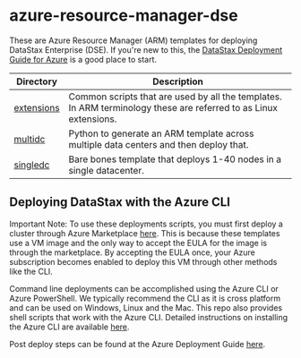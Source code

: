 # azure-resource-manager-dse

These are Azure Resource Manager (ARM) templates for deploying DataStax Enterprise (DSE).  If you're new to this, the [DataStax Deployment Guide for Azure](https://github.com/DSPN/azure-deployment-guide) is a good place to start.

Directory | Description
--- | ---
[extensions](./extensions) | Common scripts that are used by all the templates.  In ARM terminology these are referred to as Linux extensions.
[multidc](./multidc) | Python to generate an ARM template across multiple data centers and then deploy that.
[singledc](./singledc) | Bare bones template that deploys 1-40 nodes in a single datacenter.

## Deploying DataStax with the Azure CLI

Important Note: To use these deployments scripts, you must first deploy a cluster through Azure Marketplace [here](https://azuremarketplace.microsoft.com/en-us/marketplace/apps/datastax.datastax-enterprise-st?tab=Overview).  This is because these templates use a VM image and the only way to accept the EULA for the image is through the marketplace.  By accepting the EULA once, your Azure subscription becomes enabled to deploy this VM through other methods like the CLI.

Command line deployments can be accomplished using the Azure CLI or Azure PowerShell.  We typically recommend the CLI as it is cross platform and can be used on Windows, Linux and the Mac.  This repo also provides shell scripts that work with the Azure CLI.  Detailed instructions on installing the Azure CLI are available [here](https://azure.microsoft.com/en-us/documentation/articles/xplat-cli-install/).

Post deploy steps can be found at the Azure Deployment Guide [here](https://github.com/DSPN/azure-deployment-guide/blob/master/postdeploy.md).
